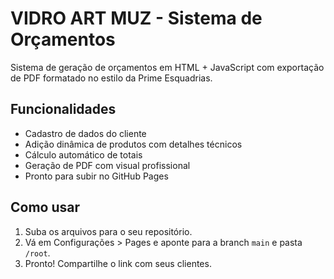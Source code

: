
# VIDRO ART MUZ - Sistema de Orçamentos

Sistema de geração de orçamentos em HTML + JavaScript com exportação de PDF formatado no estilo da Prime Esquadrias.

## Funcionalidades

- Cadastro de dados do cliente
- Adição dinâmica de produtos com detalhes técnicos
- Cálculo automático de totais
- Geração de PDF com visual profissional
- Pronto para subir no GitHub Pages

## Como usar

1. Suba os arquivos para o seu repositório.
2. Vá em Configurações > Pages e aponte para a branch `main` e pasta `/root`.
3. Pronto! Compartilhe o link com seus clientes.
    